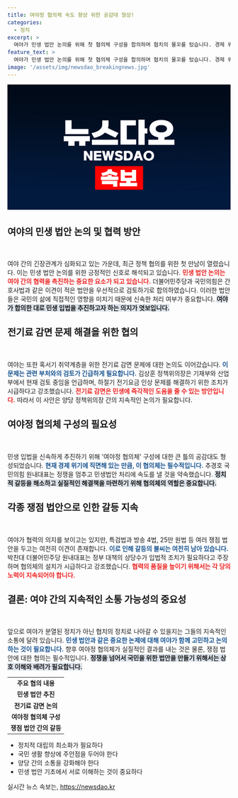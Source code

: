 ```yaml
---
title: 여야정 협의체 속도 향상 위한 공감대 형성!
categories:
  - 정치
excerpt: >
  여야가 민생 법안 논의를 위해 첫 협의체 구성을 합의하며 협치의 물꼬를 텄습니다. 경제 위기 극복을 위한 신속한 입법 추진 논의가 활발해질 전망입니다.
feature_text: >
  여야가 민생 법안 논의를 위해 첫 협의체 구성을 합의하며 협치의 물꼬를 텄습니다. 경제 위기 극복을 위한 신속한 입법 추진 논의가 활발해질 전망입니다.
image: '/assets/img/newsdao_breakingnews.jpg'
---
```


<p><img src="/assets/img/newsdao_breakingnews.jpg" alt="pcversion 속보" /></p>

<p><h2 data-ke-size="size26">여야의 민생 법안 논의 및 협력 방안</h2><p data-ke-size="size16">&nbsp;</p></p>

<p>여야 간의 긴장관계가 심화되고 있는 가운데, 최근 정책 협의를 위한 첫 만남이 열렸습니다. 이는 민생 법안 논의를 위한 긍정적인 신호로 해석되고 있습니다. <b><span style="color: #ee2323;">민생 법안 논의는 여야 간의 협력을 촉진하는 중요한 요소가 되고 있습니다.</span></b> 더불어민주당과 국민의힘은 간호사법과 같은 이견이 적은 법안을 우선적으로 검토하기로 합의하였습니다. 이러한 법안들은 국민의 삶에 직접적인 영향을 미치기 때문에 신속한 처리 여부가 중요합니다. <b><span style="background-color: #21538527;">여야가 합의한 대로 민생 입법을 추진하고자 하는 의지가 엿보입니다.</span></b> </p>

<p><h2 data-ke-size="size26">전기료 감면 문제 해결을 위한 협의</h2><p data-ke-size="size16">&nbsp;</p></p>

<p>여야는 또한 혹서기 취약계층을 위한 전기료 감면 문제에 대한 논의도 이어갔습니다. <b><span style="color: #1a5490;">이 문제는 관련 부처와의 검토가 긴급하게 필요합니다.</span></b> 김상훈 정책위의장은 기재부와 산업부에서 현재 검토 중임을 언급하며, 하절기 전기요금 인상 문제를 해결하기 위한 조치가 시급하다고 강조했습니다. <b><span style="color: #ee2323;">전기료 감면은 민생에 즉각적인 도움을 줄 수 있는 방안입니다.</span></b> 따라서 이 사안은 양당 정책위의장 간의 지속적인 논의가 필요합니다.</p>

<p><h2 data-ke-size="size26">여야정 협의체 구성의 필요성</h2><p data-ke-size="size16">&nbsp;</p></p>

<p>민생 입법을 신속하게 추진하기 위해 '여야정 협의체' 구성에 대한 큰 틀의 공감대도 형성되었습니다. <b><span style="color: #1a5490;">현재 경제 위기에 직면해 있는 만큼, 이 협의체는 필수적입니다.</span></b> 추경호 국민의힘 원내대표는 정쟁을 멈추고 민생법안 처리에 속도를 낼 것을 약속했습니다. <b><span style="background-color: #21538527;">정치적 갈등을 해소하고 실질적인 해결책을 마련하기 위해 협의체의 역할은 중요합니다.</span></b> </p>

<p><h2 data-ke-size="size26">각종 쟁점 법안으로 인한 갈등 지속</h2><p data-ke-size="size16">&nbsp;</p></p>

<p>여야가 협력의 의지를 보이고는 있지만, 특검법과 방송 4법, 25만 원법 등 여러 쟁점 법안을 두고는 여전히 이견이 존재합니다. <b><span style="color: #1a5490;">이로 인해 갈등의 불씨는 여전히 남아 있습니다.</span></b> 박찬대 더불어민주당 원내대표는 정부 대책의 상당수가 입법적 조치가 필요하다고 주장하며 협의체의 설치가 시급하다고 강조했습니다. <b><span style="color: #ee2323;">협력의 품질을 높이기 위해서는 각 당의 노력이 지속되어야 합니다.</span></b></p>

<p><h2 data-ke-size="size26">결론: 여야 간의 지속적인 소통 가능성의 중요성</h2><p data-ke-size="size16">&nbsp;</p></p>

<p>앞으로 여야가 분열된 정치가 아닌 협치의 정치로 나아갈 수 있을지는 그들의 지속적인 소통에 달려 있습니다. <b><span style="color: #1a5490;">민생 법안과 같은 중요한 논제에 대해 여야가 함께 고민하고 논의하는 것이 필요합니다.</span></b> 향후 여야정 협의체가 실질적인 결과를 내는 것은 물론, 쟁점 법안에 대한 협의는 필수적입니다. <b><span style="background-color: #21538527;">정쟁을 넘어서 국민을 위한 법안을 만들기 위해서는 상호 이해와 배려가 필요합니다.</span></b> </p>

<p data-ke-size="size16"></p>

<table style="width: 100%; border-collapse: collapse;">
<tr>
<td style="text-align: center; height: 17px;"><b>주요 협의 내용</b></td>
</tr>
<tr>
<td style="text-align: center; height: 17px;"><b>민생 법안 추진</b></td>
</tr>
<tr>
<td style="text-align: center; height: 17px;"><b>전기료 감면 논의</b></td>
</tr>
<tr>
<td style="text-align: center; height: 17px;"><b>여야정 협의체 구성</b></td>
</tr>
<tr>
<td style="text-align: center; height: 17px;"><b>쟁점 법안 간의 갈등</b></td>
</tr>
</table>

<ul>
<li>정치적 대립의 최소화가 필요하다</li>
<li>국민 생활 향상에 주안점을 두어야 한다</li>
<li>양당 간의 소통을 강화해야 한다</li>
<li>민생 법안 기초에서 서로 이해하는 것이 중요하다</li>
</ul>
실시간 뉴스 속보는, <a href="https://newsdao.kr" rel="dofollow">https://newsdao.kr</a>


